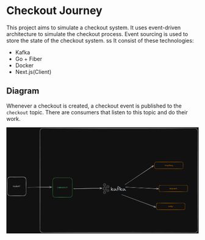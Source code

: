# Checkout Journey

This project aims to simulate a checkout system. It uses event-driven architecture to simulate the checkout process. Event sourcing is used to store the state of the checkout system. 
ss
It consist of these technologies:

- Kafka
- Go + Fiber
- Docker
- Next.js(Client)

## Diagram

Whenever a checkout is created, a checkout event is published to the `checkout` topic. There are consumers that listen to this topic and do their work. 

![diagram](./diagram.png)